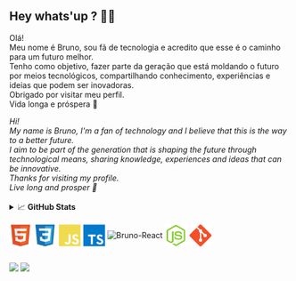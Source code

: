 ## Hey whats'up ? 🤙🏻
<div> 
  <p>
    Olá!
    <br />
    Meu nome é Bruno, sou fã de tecnologia e acredito que esse é o caminho para
    um futuro melhor.
    <br />
    Tenho como objetivo, fazer parte da geração que está moldando o futuro por
    meios tecnológicos, compartilhando conhecimento, experiências e ideias que
    podem ser inovadoras.
    <br />
    Obrigado por visitar meu perfil.
    <br />
    Vida longa e próspera 🖖
  </p>

  <i>
    Hi!
    <br />
    My name is Bruno, I'm a fan of technology and I believe that this is the way
    to a better future.
    <br />
    I aim to be part of the generation that is shaping the future through
    technological means, sharing knowledge, experiences and ideas that can be
    innovative.
    <br />
    Thanks for visiting my profile.
    <br />
    Live long and prosper 🖖
  </i>
</div>
<br>
<div>
  <details close>
    <summary>📈 <b>GitHub Stats</b></summary>
    <br />
    <p align="center">
      <a href="https://github.com/brunodomingues98">
        <img height="180em" src="https://github-readme-stats.vercel.app/api/top-langs/?username=brunodomingues98&layout=compact&langs_count=7&theme=aura"/>
        <img height="180em" src="https://github-readme-stats.vercel.app/api?username=brunodomingues98&show_icons=true&theme=aura&nclude_all_commits=true&count_private=true"/>
      </a>
    </p>
  </details>
</div>
<div style="display: inline_block">
  <br />  
  <img
    align="center"
    alt="Bruno-HTML"
    height="40"
    width="40"
    src="https://raw.githubusercontent.com/devicons/devicon/master/icons/html5/html5-original.svg"
  />
  <img
    align="center"
    alt="Bruno-CSS"
    height="40"
    width="40"
    src="https://raw.githubusercontent.com/devicons/devicon/master/icons/css3/css3-original.svg"
  />
  <img
    align="center"
    alt="Bruno-Js"
    height="40"
    width="40"
    src="https://raw.githubusercontent.com/devicons/devicon/master/icons/javascript/javascript-plain.svg"
  />  
  <img 
    align="center" 
    alt="Bruno-Ts"
    height="40"
    width="40"
    src="https://raw.githubusercontent.com/devicons/devicon/master/icons/typescript/typescript-plain.svg"
  />
  <img
    align="center"
    alt="Bruno-React"
    height="40"
    width="40"
    src="https://img.icons8.com/color/344/angularjs.png"
  />  
  <img
    align="center"
    alt="Bruno-Node"
    height="40"
    width="40"
    src="https://raw.githubusercontent.com/devicons/devicon/master/icons/nodejs/nodejs-original.svg"
  />
  <img
    align="center"
    alt="Bruno-Git"
    height="40"
    width="40"
    src="https://raw.githubusercontent.com/devicons/devicon/master/icons/git/git-original.svg"
  />
</div>

##

<div>
  <a href="https://www.linkedin.com/in/bruno-domingues-33288b16a/"><img src="https://img.shields.io/badge/-LinkedIn-%230077B5?style=for-the-badge&logo=linkedin&logoColor=white" target="_blank"/></a>
  <a href="mailto:p.brunodomingues@gmail.com"><img src="https://img.shields.io/badge/-EMail-%23333?style=for-the-badge&logo=microsoft&logoColor=white" target="_blank"/></a>
  <!-- <a href="" target="_blank"><img src="https://img.shields.io/badge/-Instagram-e80016?style=for-the-badge&logo=instagram&logoColor=white" target="_blank"></a> -->
</div>
